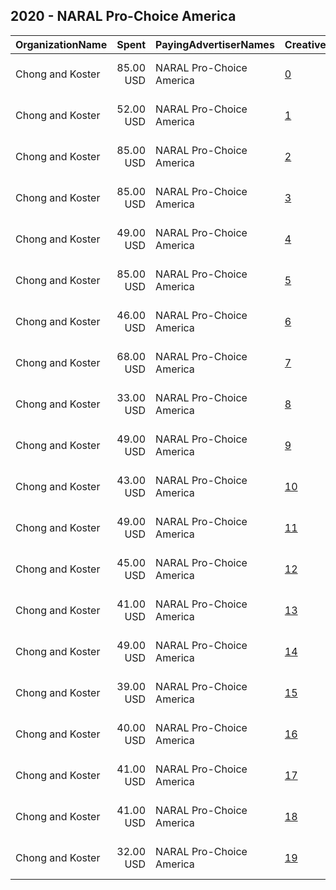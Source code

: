 ## 2020 - NARAL Pro-Choice America 
|OrganizationName|Spent|PayingAdvertiserNames|CreativeUrls|Impressions|Genders|AgeBrackets|CountryCodes|BillingAddresses|CandidateBallotInformation|
|:---|---:|:---|:---|---:|:---|:---|:---|:---|:---|
|Chong and Koster|85.00 USD|NARAL Pro-Choice America|[0](https://www.snap.com/political-ads/asset/b622a06e0aadc3d4b67083ab3a6bece703f209f409366b7c0b5521e0d188e349?mediaType=mp4)|18,528||18+|united states|"1640 Rhode Island Ave. NW, Suite 600,Washington,20036,US"||
|Chong and Koster|52.00 USD|NARAL Pro-Choice America|[1](https://www.snap.com/political-ads/asset/cb4244119e33468c3fd4c9cd3d1e981b56ac85041debe2282852237838f20d8d?mediaType=mp4)|14,138||18+|united states|"1640 Rhode Island Ave. NW, Suite 600,Washington,20036,US"||
|Chong and Koster|85.00 USD|NARAL Pro-Choice America|[2](https://www.snap.com/political-ads/asset/b622a06e0aadc3d4b67083ab3a6bece703f209f409366b7c0b5521e0d188e349?mediaType=mp4)|13,077||18+|united states|"1640 Rhode Island Ave. NW, Suite 600,Washington,20036,US"||
|Chong and Koster|85.00 USD|NARAL Pro-Choice America|[3](https://www.snap.com/political-ads/asset/b622a06e0aadc3d4b67083ab3a6bece703f209f409366b7c0b5521e0d188e349?mediaType=mp4)|12,791||18+|united states|"1640 Rhode Island Ave. NW, Suite 600,Washington,20036,US"||
|Chong and Koster|49.00 USD|NARAL Pro-Choice America|[4](https://www.snap.com/political-ads/asset/79b17fac1c193c0e29639e9890f560759671fddd54c83a2c8a2988a5f949cf5a?mediaType=png)|11,654||18+|united states|"1640 Rhode Island Ave. NW, Suite 600,Washington,20036,US"||
|Chong and Koster|85.00 USD|NARAL Pro-Choice America|[5](https://www.snap.com/political-ads/asset/b622a06e0aadc3d4b67083ab3a6bece703f209f409366b7c0b5521e0d188e349?mediaType=mp4)|11,526||18+|united states|"1640 Rhode Island Ave. NW, Suite 600,Washington,20036,US"||
|Chong and Koster|46.00 USD|NARAL Pro-Choice America|[6](https://www.snap.com/political-ads/asset/42553f86b7699abb7c9b0a2acae358e8112e88410dfbb9e68fd4c1d8dd4c443f?mediaType=mp4)|8,083||18+|united states|"1640 Rhode Island Ave. NW, Suite 600,Washington,20036,US"||
|Chong and Koster|68.00 USD|NARAL Pro-Choice America|[7](https://www.snap.com/political-ads/asset/b622a06e0aadc3d4b67083ab3a6bece703f209f409366b7c0b5521e0d188e349?mediaType=mp4)|7,894||18+|united states|"1640 Rhode Island Ave. NW, Suite 600,Washington,20036,US"||
|Chong and Koster|33.00 USD|NARAL Pro-Choice America|[8](https://www.snap.com/political-ads/asset/b45d0c918dd32ef3ac3feca04ee5ebb8e4bed066cf64f20dbe5e4112c2a4b971?mediaType=mp4)|7,722||18+|united states|"1640 Rhode Island Ave. NW, Suite 600,Washington,20036,US"||
|Chong and Koster|49.00 USD|NARAL Pro-Choice America|[9](https://www.snap.com/political-ads/asset/79b17fac1c193c0e29639e9890f560759671fddd54c83a2c8a2988a5f949cf5a?mediaType=png)|7,661||18+|united states|"1640 Rhode Island Ave. NW, Suite 600,Washington,20036,US"||
|Chong and Koster|43.00 USD|NARAL Pro-Choice America|[10](https://www.snap.com/political-ads/asset/b45d0c918dd32ef3ac3feca04ee5ebb8e4bed066cf64f20dbe5e4112c2a4b971?mediaType=mp4)|7,343||18+|united states|"1640 Rhode Island Ave. NW, Suite 600,Washington,20036,US"||
|Chong and Koster|49.00 USD|NARAL Pro-Choice America|[11](https://www.snap.com/political-ads/asset/79b17fac1c193c0e29639e9890f560759671fddd54c83a2c8a2988a5f949cf5a?mediaType=png)|7,113||18+|united states|"1640 Rhode Island Ave. NW, Suite 600,Washington,20036,US"||
|Chong and Koster|45.00 USD|NARAL Pro-Choice America|[12](https://www.snap.com/political-ads/asset/42553f86b7699abb7c9b0a2acae358e8112e88410dfbb9e68fd4c1d8dd4c443f?mediaType=mp4)|6,701||18+|united states|"1640 Rhode Island Ave. NW, Suite 600,Washington,20036,US"||
|Chong and Koster|41.00 USD|NARAL Pro-Choice America|[13](https://www.snap.com/political-ads/asset/42553f86b7699abb7c9b0a2acae358e8112e88410dfbb9e68fd4c1d8dd4c443f?mediaType=mp4)|6,603||18+|united states|"1640 Rhode Island Ave. NW, Suite 600,Washington,20036,US"||
|Chong and Koster|49.00 USD|NARAL Pro-Choice America|[14](https://www.snap.com/political-ads/asset/bf764529e946611836b3d690e98c42f07695320cb88e246e0f6a2987a5476e8d?mediaType=png)|6,325||18+|united states|"1640 Rhode Island Ave. NW, Suite 600,Washington,20036,US"||
|Chong and Koster|39.00 USD|NARAL Pro-Choice America|[15](https://www.snap.com/political-ads/asset/b45d0c918dd32ef3ac3feca04ee5ebb8e4bed066cf64f20dbe5e4112c2a4b971?mediaType=mp4)|6,294||18+|united states|"1640 Rhode Island Ave. NW, Suite 600,Washington,20036,US"||
|Chong and Koster|40.00 USD|NARAL Pro-Choice America|[16](https://www.snap.com/political-ads/asset/b45d0c918dd32ef3ac3feca04ee5ebb8e4bed066cf64f20dbe5e4112c2a4b971?mediaType=mp4)|5,321||18+|united states|"1640 Rhode Island Ave. NW, Suite 600,Washington,20036,US"||
|Chong and Koster|41.00 USD|NARAL Pro-Choice America|[17](https://www.snap.com/political-ads/asset/42553f86b7699abb7c9b0a2acae358e8112e88410dfbb9e68fd4c1d8dd4c443f?mediaType=mp4)|5,195||18+|united states|"1640 Rhode Island Ave. NW, Suite 600,Washington,20036,US"||
|Chong and Koster|41.00 USD|NARAL Pro-Choice America|[18](https://www.snap.com/political-ads/asset/b45d0c918dd32ef3ac3feca04ee5ebb8e4bed066cf64f20dbe5e4112c2a4b971?mediaType=mp4)|4,647||18+|united states|"1640 Rhode Island Ave. NW, Suite 600,Washington,20036,US"||
|Chong and Koster|32.00 USD|NARAL Pro-Choice America|[19](https://www.snap.com/political-ads/asset/bf764529e946611836b3d690e98c42f07695320cb88e246e0f6a2987a5476e8d?mediaType=png)|3,890||18+|united states|"1640 Rhode Island Ave. NW, Suite 600,Washington,20036,US"||
